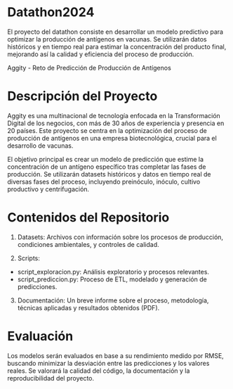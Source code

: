 # Datathon2024
El proyecto del datathon consiste en desarrollar un modelo predictivo para optimizar la producción de antígenos en vacunas. Se utilizarán datos históricos y en tiempo real para estimar la concentración del producto final, mejorando así la calidad y eficiencia del proceso de producción.

Aggity - Reto de Predicción de Producción de Antígenos

# Descripción del Proyecto

Aggity es una multinacional de tecnología enfocada en la Transformación Digital de los negocios, con más de 30 años de experiencia y presencia en 20 países. Este proyecto se centra en la optimización del proceso de producción de antígenos en una empresa biotecnológica, crucial para el desarrollo de vacunas.

El objetivo principal es crear un modelo de predicción que estime la concentración de un antígeno específico tras completar las fases de producción. Se utilizarán datasets históricos y datos en tiempo real de diversas fases del proceso, incluyendo preinóculo, inóculo, cultivo productivo y centrifugación.

# Contenidos del Repositorio

1. Datasets: Archivos con información sobre los procesos de producción, condiciones ambientales, y controles de calidad.

2. Scripts:
- script_exploracion.py: Análisis exploratorio y procesos relevantes.
- script_prediccion.py: Proceso de ETL, modelado y generación de predicciones.

3. Documentación: Un breve informe sobre el proceso, metodología, técnicas aplicadas y resultados obtenidos (PDF).

# Evaluación

Los modelos serán evaluados en base a su rendimiento medido por RMSE, buscando minimizar la desviación entre las predicciones y los valores reales. Se valorará la calidad del código, la documentación y la reproducibilidad del proyecto.
